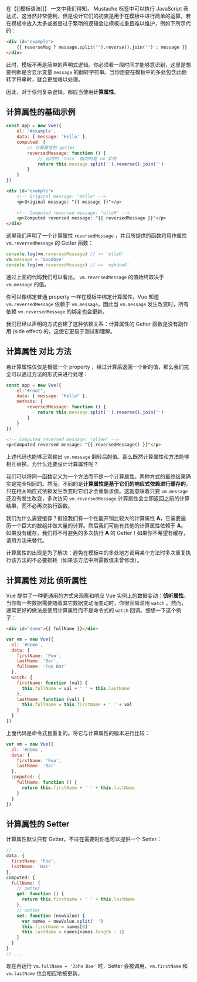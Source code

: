 在【[[模板语法]]】 一文中我们得知， Mustache 标签中可以执行 JavaScript 表达式，这当然非常便利，但是设计它们的初衷是用于在模板中进行简单的运算，若在模板中放入太多或者是过于繁琐的逻辑会让模板过重且难以维护，例如下所示代码：

```html
<div id="example">
	{{ reverseMsg ? message.split('').reverse().join('') : message }} 
</div>
```

此时，模板不再是简单的声明式逻辑。你必须看一段时间才能够意识到，这里是想要判断是否显示变量 `message` 的翻转字符串。当你想要在模板中的多处包含此翻转字符串时，就会更加难以处理。

因此，对于任何复杂逻辑，都应当使用**计算属性**。

## 计算属性的基础示例

```js
const app = new Vue({
	el: '#example',
	data: { message: 'Hello' },
	computed: {
		// 计算属性的 getter
		reversedMessage: function () {
			// 此时的 `this` 指向的是 vm 实例
			return this.message.split('').reverse().join('')
		}
	}
})
```

```html
<div id="example">
	<!-- Original message: "Hello" -->
	<p>Original message: "{{ message }}"</p>
	
	<!-- Computed reversed message: "olleH" -->
	<p>Computed reversed message: "{{ reversedMessage }}"</p>
</div>
```

这里我们声明了一个计算属性 `reversedMessage` ，并且所提供的函数将用作属性 `vm.reversedMessage` 的 Getter 函数：

```js
console.log(vm.reversedMessage) // => 'olleH'
vm.message = 'Goodbye'
console.log(vm.reversedMessage) // => 'eybdooG'
```

通过上面的代码我们可以看出， `vm.reversedMessage` 的值始终取决于 `vm.message` 的值。

你可以像绑定普通 property 一样在模板中绑定计算属性。Vue 知道 `vm.reversedMessage` 依赖于 `vm.message`，因此当 `vm.message` 发生改变时，所有依赖 `vm.reversedMessage` 的绑定也会更新。

我们已经以声明的方式创建了这种依赖关系：计算属性的 Getter 函数是没有副作用 (side effect) 的，这使它更易于测试和理解。

## 计算属性 对比 方法

若计算属性仅仅是根据一个 property ，经过计算后返回一个新的值，那么我们完全可以通过方法的形式来进行处理：

```js
const app = new Vue({
	el:"#root",
	data: { message: "Hello" },
	methods: {
		reversedMessage: function () {
			return this.message.split('').reverse().join('')
		}
	}
})
```

```html
<!-- Computed reversed message: "olleH" -->
<p>Computed reversed message: "{{ reversedMessage() }}"</p>
```

上述代码也能够正常输出 `vm.message` 翻转后的值。那么既然计算属性和方法能够相互替换，为什么还要设计计算属性呢？

我们可以将同一函数定义为一个方法而不是一个计算属性。两种方式的最终结果确实是完全相同的。然而，不同的是**计算属性是基于它们的响应式依赖进行缓存的**。只在相关响应式依赖发生改变时它们才会重新求值。这就意味着只要 `vm.message` 还没有发生改变，多次访问 `vm.reversedMessage` 计算属性会立即返回之前的计算结果，而不必再次执行函数。

我们为什么需要缓存？假设我们有一个性能开销比较大的计算属性 **A**，它需要遍历一个巨大的数组并做大量的计算。然后我们可能有其他的计算属性依赖于 **A**。如果没有缓存，我们将不可避免的多次执行 **A** 的 Getter！如果你不希望有缓存，请用方法来替代。

计算属性的出现是为了解决：避免在模板中的多处地方调用某个方法时多次重复执行该方法的不必要损耗（如果该方法中所需数值未曾修改）。

## 计算属性 对比 侦听属性

Vue 提供了一种更通用的方式来观察和响应 Vue 实例上的数据变动：**侦听属性**。当你有一些数据需要随着其它数据变动而变动时，你很容易滥用 `watch` 。然而，通常更好的做法是使用计算属性而不是命令式的 `watch` 回调。细想一下这个例子：

```html
<div id="demo">{{ fullName }}</div>
```

```jsx
var vm = new Vue({
  el: '#demo',
  data: {
    firstName: 'Foo',
    lastName: 'Bar',
    fullName: 'Foo Bar'
  },
  watch: {
    firstName: function (val) {
      this.fullName = val + ' ' + this.lastName
    },
    lastName: function (val) {
      this.fullName = this.firstName + ' ' + val
    }
  }
})
```

上面代码是命令式且重复的。将它与计算属性的版本进行比较：

```jsx
var vm = new Vue({
  el: '#demo',
  data: {
    firstName: 'Foo',
    lastName: 'Bar'
  },
  computed: {
    fullName: function () {
      return this.firstName + ' ' + this.lastName
    }
  }
})
```

## 计算属性的 Setter

计算属性默认只有 Getter，不过在需要时你也可以提供一个 Setter：

```jsx
// ...
data: {
  firstName: 'Foo',
  lastName: 'Bar'
},
computed: {
  fullName: {
    // getter
    get: function () {
      return this.firstName + ' ' + this.lastName
    },
    // setter
    set: function (newValue) {
      var names = newValue.split(' ')
      this.firstName = names[0]
      this.lastName = names[names.length - 1]
    }
  }
}
// ...
```

现在再运行 `vm.fullName = 'John Doe'` 时，Setter 会被调用，`vm.firstName` 和 `vm.lastName` 也会相应地被更新。